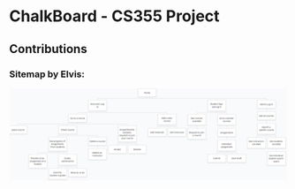 # ChalkBoard - CS355 Project

## Contributions
### Sitemap by Elvis:
![Sitemap](https://raw.githubusercontent.com/MSB46/ChalkBoard/main/images/355%20-%20Project%20Sitemap.PNG)